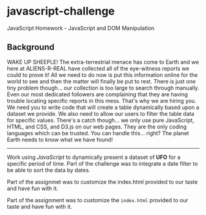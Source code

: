 # javascript-challenge
JavaScript Homework - JavaScript and DOM Manipulation
## Background

WAKE UP SHEEPLE! The extra-terrestrial menace has come to Earth and we here at ALIENS-R-REAL have collected all of the eye-witness reports we could to prove it! All we need to do now is put this information online for the world to see and then the matter will finally be put to rest.
There is just one tiny problem though... our collection is too large to search through manually. Even our most dedicated followers are complaining that they are having trouble locating specific reports in this mess.
That's why we are hiring you. We need you to write code that will create a table dynamically based upon a dataset we provide. We also need to allow our users to filter the table data for specific values. There's a catch though... we only use pure JavaScript, HTML, and CSS, and D3.js on our web pages. They are the only coding languages which can be trusted.
You can handle this... right? The planet Earth needs to know what we have found!

--------------------------------------------------------------------------------------------------

Work using *JavaScript* to dynamically present a dataset of **UFO** for a specific period of time. Part of the challenge was to integrate a date filter to be able to sort the data by dates. 

Part of the assignmet was to customize the index.html provided to our taste and have fun with it. 

Part of the assignment was to customize the `index.html` provided to our taste and have fun with it. 
